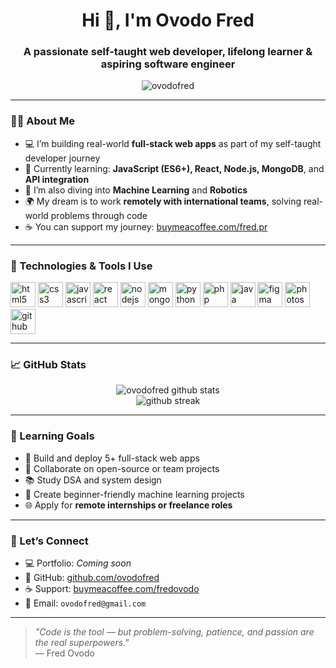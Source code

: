 <h1 align="center">Hi 👋, I'm Ovodo Fred</h1>
<h3 align="center">A passionate self-taught web developer, lifelong learner & aspiring software engineer</h3>

<p align="center">
  <img src="https://komarev.com/ghpvc/?username=ovodofred&label=Profile%20views&color=0e75b6&style=flat" alt="ovodofred" />
</p>

---

### 👨‍💻 About Me

- 💻 I’m building real-world **full-stack web apps** as part of my self-taught developer journey  
- 🌱 Currently learning: **JavaScript (ES6+), React, Node.js, MongoDB**, and **API integration**  
- 🤖 I’m also diving into **Machine Learning** and **Robotics**  
- 🌍 My dream is to work **remotely with international teams**, solving real-world problems through code  
- ☕ You can support my journey: [buymeacoffee.com/fred.pr](https://buymeacoffee.com/fred.pr)

---

### 🚀 Technologies & Tools I Use

<p align="left">
  <img src="https://cdn.jsdelivr.net/gh/devicons/devicon/icons/html5/html5-original.svg" alt="html5" width="40" height="40"/>
  <img src="https://cdn.jsdelivr.net/gh/devicons/devicon/icons/css3/css3-original.svg" alt="css3" width="40" height="40"/>
  <img src="https://cdn.jsdelivr.net/gh/devicons/devicon/icons/javascript/javascript-original.svg" alt="javascript" width="40" height="40"/>
  <img src="https://cdn.jsdelivr.net/gh/devicons/devicon/icons/react/react-original.svg" alt="react" width="40" height="40"/>
  <img src="https://cdn.jsdelivr.net/gh/devicons/devicon/icons/nodejs/nodejs-original.svg" alt="nodejs" width="40" height="40"/>
  <img src="https://cdn.jsdelivr.net/gh/devicons/devicon/icons/mongodb/mongodb-original.svg" alt="mongodb" width="40" height="40"/>
  <img src="https://cdn.jsdelivr.net/gh/devicons/devicon/icons/python/python-original.svg" alt="python" width="40" height="40"/>
  <img src="https://cdn.jsdelivr.net/gh/devicons/devicon/icons/php/php-original.svg" alt="php" width="40" height="40"/>
  <img src="https://cdn.jsdelivr.net/gh/devicons/devicon/icons/java/java-original.svg" alt="java" width="40" height="40"/>
  <img src="https://cdn.jsdelivr.net/gh/devicons/devicon/icons/figma/figma-original.svg" alt="figma" width="40" height="40"/>
  <img src="https://cdn.jsdelivr.net/gh/devicons/devicon/icons/photoshop/photoshop-plain.svg" alt="photoshop" width="40" height="40"/>
  <img src="https://cdn.jsdelivr.net/gh/devicons/devicon/icons/github/github-original-wordmark.svg" alt="github" width="40" height="40"/>

</p>


---

### 📈 GitHub Stats

<p align="center">
  <img src="https://github-readme-stats.vercel.app/api?username=ovodofred&show_icons=true&theme=radical" alt="ovodofred github stats" />
  <br />
  <img src="https://github-readme-streak-stats.herokuapp.com/?user=ovodofred&theme=radical" alt="github streak" />
</p>

---

### 🧠 Learning Goals

- 🔨 Build and deploy 5+ full-stack web apps  
- 👥 Collaborate on open-source or team projects  
- 📚 Study DSA and system design  
- 🤖 Create beginner-friendly machine learning projects  
- 🌐 Apply for **remote internships or freelance roles**

---

### 🔗 Let’s Connect

- 💻 Portfolio: *Coming soon*  
- 🐙 GitHub: [github.com/ovodofred](https://github.com/ovodofred)  
- ☕ Support: [buymeacoffee.com/fredovodo](https://www.buymeacoffee.com/fred.pr)  
- 📧 Email: `ovodofred@gmail.com`

---

> _"Code is the tool — but problem-solving, patience, and passion are the real superpowers."_  
> — Fred Ovodo

